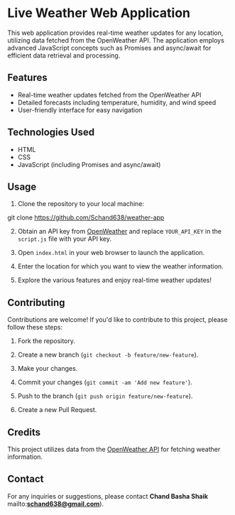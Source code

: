 # Live Weather Web Application

This web application provides real-time weather updates for any location, utilizing data fetched from the OpenWeather API. The application employs advanced JavaScript concepts such as Promises and async/await for efficient data retrieval and processing.

## Features

- Real-time weather updates fetched from the OpenWeather API
- Detailed forecasts including temperature, humidity, and wind speed
- User-friendly interface for easy navigation

## Technologies Used

- HTML
- CSS
- JavaScript (including Promises and async/await)

## Usage

1. Clone the repository to your local machine:

git clone https://github.com/Schand638/weather-app


2. Obtain an API key from [OpenWeather](https://openweathermap.org/api) and replace `YOUR_API_KEY` in the `script.js` file with your API key.

3. Open `index.html` in your web browser to launch the application.

4. Enter the location for which you want to view the weather information.

5. Explore the various features and enjoy real-time weather updates!

## Contributing

Contributions are welcome! If you'd like to contribute to this project, please follow these steps:

1. Fork the repository.

2. Create a new branch (`git checkout -b feature/new-feature`).

3. Make your changes.

4. Commit your changes (`git commit -am 'Add new feature'`).

5. Push to the branch (`git push origin feature/new-feature`).

6. Create a new Pull Request.

## Credits

This project utilizes data from the [OpenWeather API](https://openweathermap.org/api) for fetching weather information.


## Contact

For any inquiries or suggestions, please contact **Chand Basha Shaik**  mailto:**schand638@gmail.com**).
